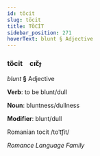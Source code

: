 ```yaml
---
id: töcit
slug: töcit
title: TÖCİT
sidebar_position: 271
hoverText: blunt § Adjective
---
```


### töcit&emsp;<span kind="abugida">cıꞇ̆ɟ</span>

*blunt* **§** Adjective

**Verb**: to be blunt/dull

**Noun**: bluntness/dullness

**Modifier**: blunt/dull

Romanian tocit /toˈt͡ʃit/

*Romance Language Family*